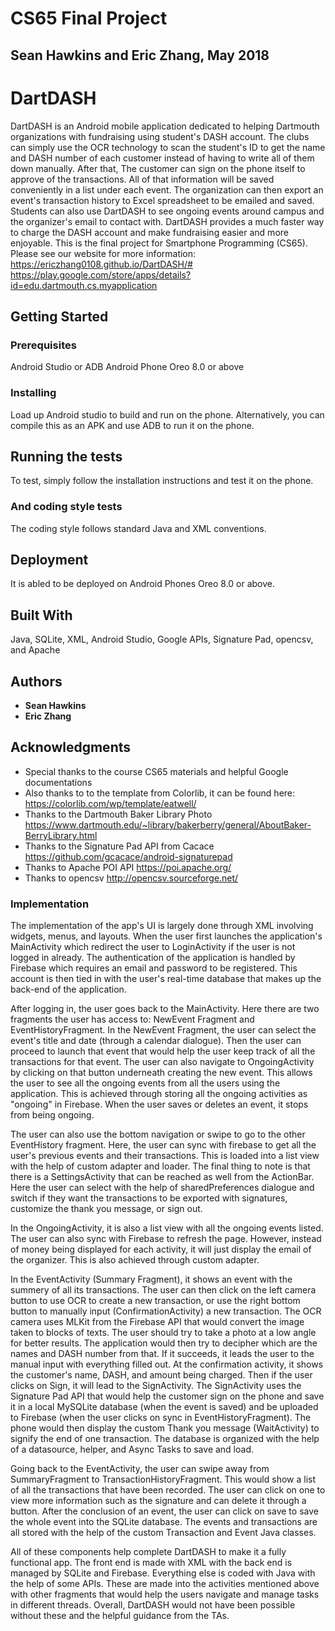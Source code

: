 # CS65 Final Project
## Sean Hawkins and Eric Zhang, May 2018

# DartDASH

DartDASH is an Android mobile application dedicated to helping Dartmouth organizations with fundraising using student's DASH account. The clubs can simply use the OCR technology to scan the student's ID to get the name and DASH number of each customer instead of having to write all of them down manually. After that, The customer can sign on the phone itself to approve of the transactions. All of that information will be saved conveniently in a list under each event. The organization can then export an event's transaction history to Excel spreadsheet to be emailed and saved. Students can also use DartDASH to see ongoing events around campus and the organizer's email to contact with. DartDASH provides a much faster way to charge the DASH account and make fundraising easier and more enjoyable. This is the final project for Smartphone Programming (CS65). Please see our website for more information:
https://ericzhang0108.github.io/DartDASH/#
https://play.google.com/store/apps/details?id=edu.dartmouth.cs.myapplication

## Getting Started

### Prerequisites

Android Studio or ADB
Android Phone Oreo 8.0 or above

### Installing

Load up Android studio to build and run on the phone. Alternatively, you can compile this as an APK and use ADB to run it on the phone.

## Running the tests

To test, simply follow the installation instructions and test it on the phone.

### And coding style tests

The coding style follows standard Java and XML conventions.

## Deployment

It is abled to be deployed on Android Phones Oreo 8.0 or above.

## Built With
Java, SQLite, XML, Android Studio, Google APIs, Signature Pad, opencsv, and Apache

## Authors

* **Sean Hawkins**
* **Eric Zhang**

## Acknowledgments

* Special thanks to the course CS65 materials and helpful Google documentations
* Also thanks to to the template from Colorlib, it can be found here:
https://colorlib.com/wp/template/eatwell/
* Thanks to the Dartmouth Baker Library Photo 
https://www.dartmouth.edu/~library/bakerberry/general/AboutBaker-BerryLibrary.html
* Thanks to the Signature Pad API from Cacace
https://github.com/gcacace/android-signaturepad
* Thanks to Apache POI API
https://poi.apache.org/
* Thanks to opencsv
http://opencsv.sourceforge.net/


### Implementation

The implementation of the app's UI is largely done through XML involving widgets, menus, and layouts. When the user first launches the application's MainActivity which redirect the user to LoginActivity if the user is not logged in already. The authentication of the application is handled by Firebase which requires an email and password to be registered. This account is then tied in with the user's real-time database that makes up the back-end of the application.

After logging in, the user goes back to the MainActivity. Here there are two fragments the user has access to: NewEvent Fragment and EventHistoryFragment. In the NewEvent Fragment, the user can select the event's title and date (through a calendar dialogue). Then the user can proceed to launch that event that would help the user keep track of all the transactions for that event. The user can also navigate to OngoingActivity by clicking on that button underneath creating the new event. This allows the user to see all the ongoing events from all the users using the application. This is achieved through storing all the ongoing activities as "ongoing" in Firebase. When the user saves or deletes an event, it stops from being ongoing.

The user can also use the bottom navigation or swipe to go to the other EventHistory fragment. Here, the user can sync with firebase to get all the user's previous events and their transactions. This is loaded into a list view with the help of custom adapter and loader. The final thing to note is that there is a SettingsActivity that can be reached as well from the ActionBar. Here the user can select with the help of sharedPreferences dialogue and switch if they want the transactions to be exported with signatures, customize the thank you message, or sign out. 

In the OngoingActivity, it is also a list view with all the ongoing events listed. The user can also sync with Firebase to refresh the page. However, instead of money being displayed for each activity, it will just display the email of the organizer. This is also achieved through custom adapter.

In the EventActivity (Summary Fragment), it shows an event with the summery of all its transactions. The user can then click on the left camera button to use OCR to create a new transaction, or use the right bottom button to manually input (ConfirmationActivity) a new transaction. The OCR camera uses MLKit from the Firebase API that would convert the image taken to blocks of texts. The user should try to take a photo at a low angle for better results. The application would then try to decipher which are the names and DASH number from that. If it succeeds, it leads the user to the manual input with everything filled out. At the confirmation activity, it shows the customer's name, DASH, and amount being charged. Then if the user clicks on Sign, it will lead to the SignActivity. The SignActivity uses the Signature Pad API that would help the customer sign on the phone and save it in a local MySQLite database (when the event is saved) and be uploaded to Firebase (when the user clicks on sync in EventHistoryFragment). The phone would then display the custom Thank you message (WaitActivity) to signify the end of one transaction. The database is organized with the help of a datasource, helper, and Async Tasks to save and load. 

Going back to the EventActivity, the user can swipe away from SummaryFragment to TransactionHistoryFragment. This would show a list of all the transactions that have been recorded. The user can click on one to view more information such as the signature and can delete it through a button. After the conclusion of an event, the user can click on save to save the whole event into the SQLite database. The events and transactions are all stored with the help of the custom Transaction and Event Java classes.

All of these components help complete DartDASH to make it a fully functional app. The front end is made with XML with the back end is managed by SQLite and Firebase. Everything else is coded with Java with the help of some APIs. These are made into the activities mentioned above with other fragments that would help the users navigate and manage tasks in different threads. Overall, DartDASH would not have been possible without these and the helpful guidance from the TAs.



